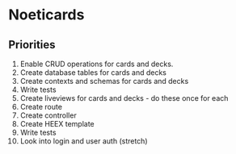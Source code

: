 # Noeticards

## Priorities

1. Enable CRUD operations for cards and decks.
  1. Create database tables for cards and decks
  2. Create contexts and schemas for cards and decks
  3. Write tests
2. Create liveviews for cards and decks - do these once for each
  1. Create route
  2. Create controller
  3. Create HEEX template
  4. Write tests
3. Look into login and user auth (stretch)
